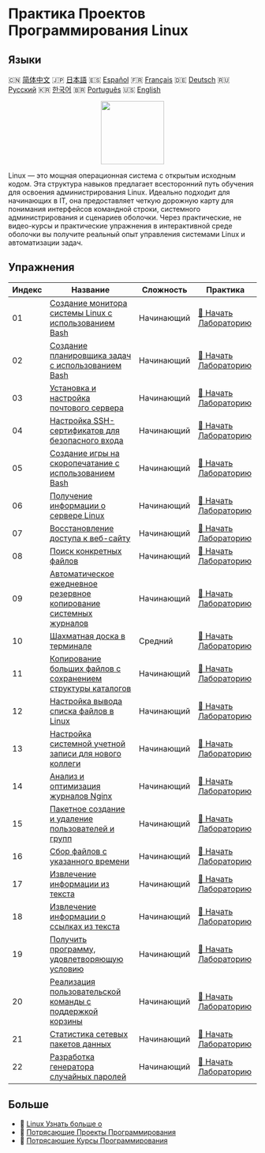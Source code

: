 # Практика Проектов Программирования Linux

## Языки

🇨🇳 [简体中文](README_zh.md) 🇯🇵 [日本語](README_ja.md) 🇪🇸 [Español](README_es.md) 🇫🇷 [Français](README_fr.md) 🇩🇪 [Deutsch](README_de.md) 🇷🇺 [Русский](README_ru.md) 🇰🇷 [한국어](README_ko.md) 🇧🇷 [Português](README_pt.md) 🇺🇸 [English](README.md) 

<div align="center">
<img width="128px" src="https://file.labex.io/path/k5LXo5b82pJm.png">
</div>

Linux — это мощная операционная система с открытым исходным кодом. Эта структура навыков предлагает всесторонний путь обучения для освоения администрирования Linux. Идеально подходит для начинающих в IT, она предоставляет четкую дорожную карту для понимания интерфейсов командной строки, системного администрирования и сценариев оболочки. Через практические, не видео-курсы и практические упражнения в интерактивной среде оболочки вы получите реальный опыт управления системами Linux и автоматизации задач.

## Упражнения

|   Индекс | Название                                                                                                                                 | Сложность   | Практика                                                                                                    |
|----------|------------------------------------------------------------------------------------------------------------------------------------------|-------------|-------------------------------------------------------------------------------------------------------------|
|       01 | [Создание монитора системы Linux с использованием Bash](https://labex.io/ru/courses/project-build-a-linux-system-monitor-using-bash)     | Начинающий  | [🚀 Начать Лабораторию](https://labex.io/ru/courses/project-build-a-linux-system-monitor-using-bash)        |
|       02 | [Создание планировщика задач с использованием Bash](https://labex.io/ru/courses/project-build-a-task-scheduler-using-bash)               | Начинающий  | [🚀 Начать Лабораторию](https://labex.io/ru/courses/project-build-a-task-scheduler-using-bash)              |
|       03 | [Установка и настройка почтового сервера](https://labex.io/ru/courses/project-installing-and-configuring-a-mail-server)                  | Начинающий  | [🚀 Начать Лабораторию](https://labex.io/ru/courses/project-installing-and-configuring-a-mail-server)       |
|       04 | [Настройка SSH-сертификатов для безопасного входа](https://labex.io/ru/courses/project-certificate-configuration)                        | Начинающий  | [🚀 Начать Лабораторию](https://labex.io/ru/courses/project-certificate-configuration)                      |
|       05 | [Создание игры на скоропечатание с использованием Bash](https://labex.io/ru/courses/project-creating-a-typing-game-using-bash)           | Начинающий  | [🚀 Начать Лабораторию](https://labex.io/ru/courses/project-creating-a-typing-game-using-bash)              |
|       06 | [Получение информации о сервере Linux](https://labex.io/ru/courses/project-get-system-information)                                       | Начинающий  | [🚀 Начать Лабораторию](https://labex.io/ru/courses/project-get-system-information)                         |
|       07 | [Восстановление доступа к веб-сайту](https://labex.io/ru/courses/project-restore-access-to-website)                                      | Начинающий  | [🚀 Начать Лабораторию](https://labex.io/ru/courses/project-restore-access-to-website)                      |
|       08 | [Поиск конкретных файлов](https://labex.io/ru/courses/project-searching-for-specific-files)                                              | Начинающий  | [🚀 Начать Лабораторию](https://labex.io/ru/courses/project-searching-for-specific-files)                   |
|       09 | [Автоматическое ежедневное резервное копирование системных журналов](https://labex.io/ru/courses/project-log-backup)                     | Начинающий  | [🚀 Начать Лабораторию](https://labex.io/ru/courses/project-log-backup)                                     |
|       10 | [Шахматная доска в терминале](https://labex.io/ru/courses/project-chess-board-in-terminal)                                               | Средний     | [🚀 Начать Лабораторию](https://labex.io/ru/courses/project-chess-board-in-terminal)                        |
|       11 | [Копирование больших файлов с сохранением структуры каталогов](https://labex.io/ru/courses/project-copy-specified-files)                 | Начинающий  | [🚀 Начать Лабораторию](https://labex.io/ru/courses/project-copy-specified-files)                           |
|       12 | [Настройка вывода списка файлов в Linux](https://labex.io/ru/courses/project-directory-size)                                             | Начинающий  | [🚀 Начать Лабораторию](https://labex.io/ru/courses/project-directory-size)                                 |
|       13 | [Настройка системной учетной записи для нового коллеги](https://labex.io/ru/courses/project-new-colleague-system-account-setup)          | Начинающий  | [🚀 Начать Лабораторию](https://labex.io/ru/courses/project-new-colleague-system-account-setup)             |
|       14 | [Анализ и оптимизация журналов Nginx](https://labex.io/ru/courses/project-log-analysis)                                                  | Начинающий  | [🚀 Начать Лабораторию](https://labex.io/ru/courses/project-log-analysis)                                   |
|       15 | [Пакетное создание и удаление пользователей и групп](https://labex.io/ru/courses/project-bulk-creation-and-deletion-of-users-and-groups) | Начинающий  | [🚀 Начать Лабораторию](https://labex.io/ru/courses/project-bulk-creation-and-deletion-of-users-and-groups) |
|       16 | [Сбор файлов с указанного времени](https://labex.io/ru/courses/project-collect-files-from-specified-time)                                | Начинающий  | [🚀 Начать Лабораторию](https://labex.io/ru/courses/project-collect-files-from-specified-time)              |
|       17 | [Извлечение информации из текста](https://labex.io/ru/courses/project-extracting-information-from-text)                                  | Начинающий  | [🚀 Начать Лабораторию](https://labex.io/ru/courses/project-extracting-information-from-text)               |
|       18 | [Извлечение информации о ссылках из текста](https://labex.io/ru/courses/project-extracting-link-information-from-text)                   | Начинающий  | [🚀 Начать Лабораторию](https://labex.io/ru/courses/project-extracting-link-information-from-text)          |
|       19 | [Получить программу, удовлетворяющую условию](https://labex.io/ru/courses/project-get-program-that-satisfies-the-condition)              | Начинающий  | [🚀 Начать Лабораторию](https://labex.io/ru/courses/project-get-program-that-satisfies-the-condition)       |
|       20 | [Реализация пользовательской команды с поддержкой корзины](https://labex.io/ru/courses/project-avoid-accidental-deletion)                | Начинающий  | [🚀 Начать Лабораторию](https://labex.io/ru/courses/project-avoid-accidental-deletion)                      |
|       21 | [Статистика сетевых пакетов данных](https://labex.io/ru/courses/project-network-data-packet-statistics)                                  | Начинающий  | [🚀 Начать Лабораторию](https://labex.io/ru/courses/project-network-data-packet-statistics)                 |
|       22 | [Разработка генератора случайных паролей](https://labex.io/ru/courses/project-password-generator)                                        | Начинающий  | [🚀 Начать Лабораторию](https://labex.io/ru/courses/project-password-generator)                             |

## Больше

- 🔗 [Linux Узнать больше о](https://labex.io/ru/skilltrees/linux)
- 🔗 [Потрясающие Проекты Программирования](https://github.com/labex-labs/awesome-programming-projects)
- 🔗 [Потрясающие Курсы Программирования](https://github.com/labex-labs/awesome-programming-courses)

